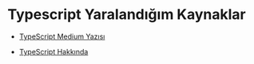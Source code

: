 # Typescript Yaralandığım Kaynaklar

- [TypeScript Medium Yazısı ](https://medium.com/@ozgancan9/typescript-nedir-f34372e12056)

- [TypeScript Hakkında ](https://typescript-notlari.vercel.app/docs/intro)
